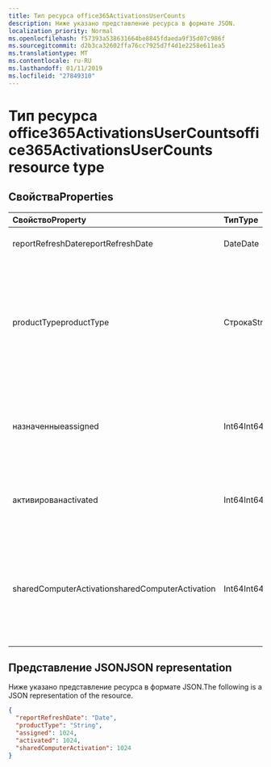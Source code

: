 ```yaml
---
title: Тип ресурса office365ActivationsUserCounts
description: Ниже указано представление ресурса в формате JSON.
localization_priority: Normal
ms.openlocfilehash: f57393a538631664be8845fdaeda9f35d07c986f
ms.sourcegitcommit: d2b3ca32602ffa76cc7925d7f4d1e2258e611ea5
ms.translationtype: MT
ms.contentlocale: ru-RU
ms.lasthandoff: 01/11/2019
ms.locfileid: "27849310"
---
```

# <a name="office365activationsusercounts-resource-type"></a><span data-ttu-id="814b6-103">Тип ресурса office365ActivationsUserCounts</span><span class="sxs-lookup"><span data-stu-id="814b6-103">office365ActivationsUserCounts resource type</span></span>

## <a name="properties"></a><span data-ttu-id="814b6-104">Свойства</span><span class="sxs-lookup"><span data-stu-id="814b6-104">Properties</span></span>

| <span data-ttu-id="814b6-105">Свойство</span><span class="sxs-lookup"><span data-stu-id="814b6-105">Property</span></span>                 | <span data-ttu-id="814b6-106">Тип</span><span class="sxs-lookup"><span data-stu-id="814b6-106">Type</span></span>   | <span data-ttu-id="814b6-107">Описание</span><span class="sxs-lookup"><span data-stu-id="814b6-107">Description</span></span>                              |
| :----------------------- | :----- | ---------------------------------------- |
| <span data-ttu-id="814b6-108">reportRefreshDate</span><span class="sxs-lookup"><span data-stu-id="814b6-108">reportRefreshDate</span></span>        | <span data-ttu-id="814b6-109">Date</span><span class="sxs-lookup"><span data-stu-id="814b6-109">Date</span></span>   | <span data-ttu-id="814b6-110">Последняя дата контента.</span><span class="sxs-lookup"><span data-stu-id="814b6-110">The latest date of the content.</span></span>          |
| <span data-ttu-id="814b6-111">productType</span><span class="sxs-lookup"><span data-stu-id="814b6-111">productType</span></span>              | <span data-ttu-id="814b6-112">Строка</span><span class="sxs-lookup"><span data-stu-id="814b6-112">String</span></span> | <span data-ttu-id="814b6-113">Тип продукта, например «Office 365 профессиональный плюс», «Клиент Project», или «Visio Pro для Office 365".</span><span class="sxs-lookup"><span data-stu-id="814b6-113">The product type such as "Office 365 ProPlus", "Project Client", or "Visio Pro for Office 365".</span></span> |
| <span data-ttu-id="814b6-114">назначенные</span><span class="sxs-lookup"><span data-stu-id="814b6-114">assigned</span></span>                 | <span data-ttu-id="814b6-115">Int64</span><span class="sxs-lookup"><span data-stu-id="814b6-115">Int64</span></span>  | <span data-ttu-id="814b6-116">Число пользователей, которым был назначен для лицензии.</span><span class="sxs-lookup"><span data-stu-id="814b6-116">The number of users have been assigned for the product license.</span></span> |
| <span data-ttu-id="814b6-117">активирован</span><span class="sxs-lookup"><span data-stu-id="814b6-117">activated</span></span>                | <span data-ttu-id="814b6-118">Int64</span><span class="sxs-lookup"><span data-stu-id="814b6-118">Int64</span></span>  | <span data-ttu-id="814b6-119">Количество пользователей, активации продукта.</span><span class="sxs-lookup"><span data-stu-id="814b6-119">The number of users who have activated the product.</span></span> |
| <span data-ttu-id="814b6-120">sharedComputerActivation</span><span class="sxs-lookup"><span data-stu-id="814b6-120">sharedComputerActivation</span></span> | <span data-ttu-id="814b6-121">Int64</span><span class="sxs-lookup"><span data-stu-id="814b6-121">Int64</span></span>  | <span data-ttu-id="814b6-122">Количество пользователей, которые используются продукта на совместно используемый компьютер.</span><span class="sxs-lookup"><span data-stu-id="814b6-122">The number of users who have used the product on a shared computer.</span></span> |

## <a name="json-representation"></a><span data-ttu-id="814b6-123">Представление JSON</span><span class="sxs-lookup"><span data-stu-id="814b6-123">JSON representation</span></span>

<span data-ttu-id="814b6-124">Ниже указано представление ресурса в формате JSON.</span><span class="sxs-lookup"><span data-stu-id="814b6-124">The following is a JSON representation of the resource.</span></span>

<!-- {
  "blockType": "resource",
  "@odata.type": "microsoft.graph.office365ActivationsUserCounts"
} -->

```json
{
  "reportRefreshDate": "Date", 
  "productType": "String", 
  "assigned": 1024, 
  "activated": 1024,
  "sharedComputerActivation": 1024
}
```
